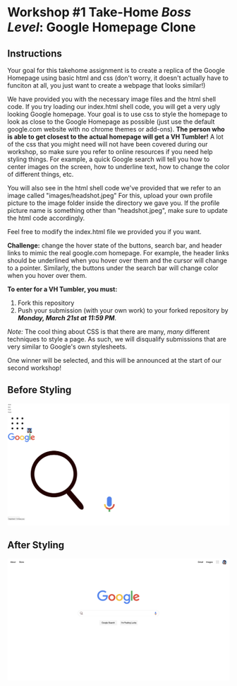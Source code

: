 # Workshop #1 Take-Home *Boss Level*: Google Homepage Clone

## Instructions ##  

Your goal for this takehome assignment is to create a replica of the Google Homepage using basic html and css (don't worry, it doesn't actually have to funciton at 
all, you just want to create a webpage that looks similar!) 

We have provided you with the necessary image files and the html shell code. If you try loading our index.html shell code, you will get a very ugly looking Google homepage. Your goal is to use css to style the homepage to look as close to the Google Homepage as possible (just use the default google.com website with no chrome themes or add-ons). **The person who is able to get closest to the actual homepage will get a VH Tumbler!** A lot of the css that you might need will not have been covered during our workshop, so make sure you refer to online resources if you need help styling things. For example, a quick Google search will tell you how to center images on the screen, how to underline text, how to change the color of different things, etc. 

You will also see in the html shell code we've provided that we refer to an image called "images/headshot.jpeg" For this, upload your own profile picture to the image folder inside the directory we gave you. If the profile picture name is something other than "headshot.jpeg", make sure to update the html code accordingly. 

Feel free to modify the index.html file we provided you if you want. 

**Challenge:** change the hover state of the buttons, search bar, and header links to mimic the real google.com homepage. For example, the header links should be underlined when you hover over them and the cursor will change to a pointer. Similarly, the buttons under the search bar will change color when you hover over them. 

**To enter for a VH Tumbler, you must:** 
1. Fork this repository
2. Push your submission (with your own work) to your forked repository by ***Monday, March 21st at 11:59 PM***.

*Note:* The cool thing about CSS is that there are many, *many* different techniques to style a page. As such, we will disqualify submissions that are very similar to Google's own stylesheets.

One winner will be selected, and this will be announced at the start of our second workshop!

## Before Styling ## 
![Screenshot](before.png)

## After Styling ## 
![Screenshot](after.png)

